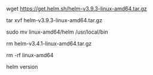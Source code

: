wget https://get.helm.sh/helm-v3.9.3-linux-amd64.tar.gz

tar xvf helm-v3.9.3-linux-amd64.tar.gz

sudo mv linux-amd64/helm /usr/local/bin

rm helm-v3.4.1-linux-amd64.tar.gz

rm -rf linux-amd64

helm version
